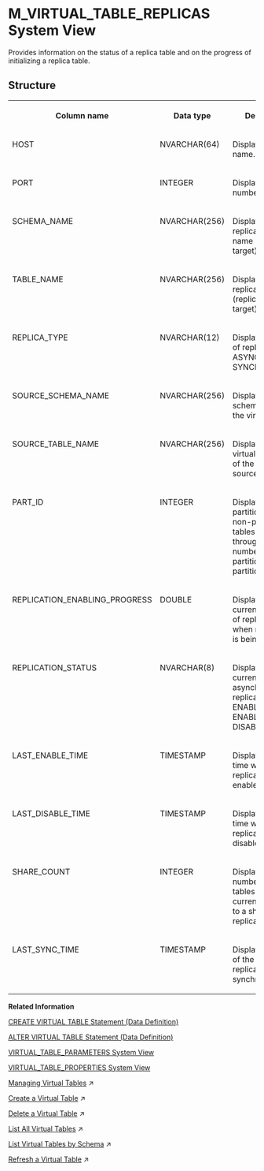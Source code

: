 <!-- loio2686e15ce25848db9bc1da827830d815 -->

# M\_VIRTUAL\_TABLE\_REPLICAS System View

Provides information on the status of a replica table and on the progress of initializing a replica table.



<a name="loio2686e15ce25848db9bc1da827830d815___v_i_r_t_u_a_l__t_a_b_l_e_s_1struct_VIRTUAL_TABLES"/>

## Structure


<table>
<tr>
<th valign="top">

Column name

</th>
<th valign="top">

Data type

</th>
<th valign="top">

Description

</th>
</tr>
<tr>
<td valign="top">

HOST

</td>
<td valign="top">

NVARCHAR\(64\)

</td>
<td valign="top">

Displays the host name.

</td>
</tr>
<tr>
<td valign="top">

PORT

</td>
<td valign="top">

INTEGER

</td>
<td valign="top">

Displays the port number.

</td>
</tr>
<tr>
<td valign="top">

SCHEMA\_NAME

</td>
<td valign="top">

NVARCHAR\(256\)

</td>
<td valign="top">

Displays the replica schema name \(replication target\).

</td>
</tr>
<tr>
<td valign="top">

TABLE\_NAME

</td>
<td valign="top">

NVARCHAR\(256\)

</td>
<td valign="top">

Displays the replica table name \(replication target\).

</td>
</tr>
<tr>
<td valign="top">

REPLICA\_TYPE

</td>
<td valign="top">

NVARCHAR\(12\)

</td>
<td valign="top">

Displays the type of replication: ASYNCHRONOUS, SYNCHRONOUS.

</td>
</tr>
<tr>
<td valign="top">

SOURCE\_SCHEMA\_NAME

</td>
<td valign="top">

NVARCHAR\(256\)

</td>
<td valign="top">

Displays the schema name of the virtual table

</td>
</tr>
<tr>
<td valign="top">

SOURCE\_TABLE\_NAME

</td>
<td valign="top">

NVARCHAR\(256\)

</td>
<td valign="top">

Displays the virtual table name of the replication source.

</td>
</tr>
<tr>
<td valign="top">

PART\_ID

</td>
<td valign="top">

INTEGER

</td>
<td valign="top">

Displays the partition ID. 0 for non-partitioned tables and 1 through the number of partitions for partitioned tables.

</td>
</tr>
<tr>
<td valign="top">

REPLICATION\_ENABLING\_PROGRESS

</td>
<td valign="top">

DOUBLE

</td>
<td valign="top">

Displays the current progress of replication when replication is being enabled.

</td>
</tr>
<tr>
<td valign="top">

REPLICATION\_STATUS

</td>
<td valign="top">

NVARCHAR\(8\)

</td>
<td valign="top">

Displays the current asynchronous replication status: ENABLED, ENABLING, DISABLED.

</td>
</tr>
<tr>
<td valign="top">

LAST\_ENABLE\_TIME

</td>
<td valign="top">

TIMESTAMP

</td>
<td valign="top">

Displays the last time when replication was enabled.

</td>
</tr>
<tr>
<td valign="top">

LAST\_DISABLE\_TIME

</td>
<td valign="top">

TIMESTAMP

</td>
<td valign="top">

Displays the last time when replication was disabled.

</td>
</tr>
<tr>
<td valign="top">

SHARE\_COUNT

</td>
<td valign="top">

INTEGER

</td>
<td valign="top">

Displays the number of virtual tables that are currently pointing to a shared replica.

</td>
</tr>
<tr>
<td valign="top">

LAST\_SYNC\_TIME

</td>
<td valign="top">

TIMESTAMP

</td>
<td valign="top">

Displays the time of the last replication synchronization.

</td>
</tr>
</table>

**Related Information**  


[CREATE VIRTUAL TABLE Statement \(Data Definition\)](../../010-SQL-Reference/012-SQL-Statements/create-virtual-table-statement-data-definition-d2a0406.md "Creates a virtual table at a remote source.")

[ALTER VIRTUAL TABLE Statement \(Data Definition\)](../../010-SQL-Reference/012-SQL-Statements/alter-virtual-table-statement-data-definition-5182698.md "Modifies a virtual table's column properties, and lets you refresh the metadata of a virtual table.")

[VIRTUAL\_TABLE\_PARAMETERS System View](../021-System-Views/virtual-table-parameters-system-view-95054e1.md "Provides a list of parameters of the virtual tables that refer to column views in a remote SAP HANA database.")

[VIRTUAL\_TABLE\_PROPERTIES System View](../021-System-Views/virtual-table-properties-system-view-88396eb.md "Provides the properties set on virtual tables.")

[Managing Virtual Tables](https://help.sap.com/viewer/477aa413a36c4a95878460696fcc8896/2024_3_QRC/en-US/d16e86e414b54cd0b6facd4f6a2e7e01.html "Virtual tables point to remote tables or views in a remote source. When SQL queries are executed on a virtual table, they access the remote data as if it were stored locally.") :arrow_upper_right:

[Create a Virtual Table](https://help.sap.com/viewer/477aa413a36c4a95878460696fcc8896/2024_3_QRC/en-US/4ef3f55395dc47a89462b77b56d71f7f.html "Create a virtual table from the remote object of a remote source.") :arrow_upper_right:

[Delete a Virtual Table](https://help.sap.com/viewer/477aa413a36c4a95878460696fcc8896/2024_3_QRC/en-US/ebcb10f2c2d44b3294dfb0cadd88c396.html "Delete an existing virtual table from your schema using the SAP HANA database explorer.") :arrow_upper_right:

[List All Virtual Tables](https://help.sap.com/viewer/477aa413a36c4a95878460696fcc8896/2024_3_QRC/en-US/f4badb298616428ba585f68d4c68daa1.html "Provides a list of all virtual tables you have privilege to.") :arrow_upper_right:

[List Virtual Tables by Schema](https://help.sap.com/viewer/477aa413a36c4a95878460696fcc8896/2024_3_QRC/en-US/682a0b4ee20349a0b36d3d940a6efaa0.html "Display the virtual tables of a remote source by schema using SQL syntax.") :arrow_upper_right:

[Refresh a Virtual Table](https://help.sap.com/viewer/477aa413a36c4a95878460696fcc8896/2024_3_QRC/en-US/14ea22d516634790a29c2e3676dcb9b1.html "Update a virtual table to reflect metadata changes in the corresponding remote source table using SQL syntax.") :arrow_upper_right:

